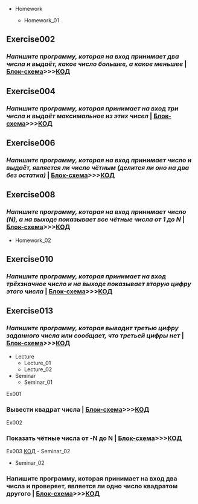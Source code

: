 - Homework

  - Homework_01

## **Exercise002**

### _Напишите программу, которая на вход принимает два числа и выдаёт, какое число большее, а какое меньшее_ | [Блок-схема](Homework/Homework_01/Exercise002/diagram002.drawio.png)>>>[КОД](Homework/Homework_01/Exercise002/Program.cs)

## **Exercise004**

### _Напишите программу, которая принимает на вход три числа и выдаёт максимальное из этих чисел_ | [Блок-схема](Homework/Homework_01/Exercise004/diagram004.drawio.png)>>>[КОД](Homework/Homework_01/Exercise004/Program.cs)

## **Exercise006**

### _Напишите программу, которая на вход принимает число и выдаёт, является ли число чётным (делится ли оно на два без остатка)_ | [Блок-схема](Homework/Homework_01/Exercise006/diagram006.drawio.png)>>>[КОД](Homework/Homework_01/Exercise006/Program.cs)

## **Exercise008**

### _Напишите программу, которая на вход принимает число (N), а на выходе показывает все чётные числа от 1 до N_ | [Блок-схема](Homework/Homework_01/Exercise008/diagram008.drawio.png)>>>[КОД](Homework/Homework_01/Exercise008/Program.cs)

- Homework_02

## **Exercise010**

### _Напишите программу, которая принимает на вход трёхзначное число и на выходе показывает **вторую цифру** этого числа_ | [Блок-схема](Homework/Homework_02/Exercise010/diagram010.drawio.png)>>>[КОД](Homework/Homework_02/Exercise010/Program.cs)

## **Exercise013**

### _Напишите программу, которая выводит третью цифру заданного числа или сообщает, что третьей цифры нет_ | [Блок-схема](Homework/Homework_02/Exercise013/diagram013.drawio.png)>>>[КОД](Homework/Homework_02/Exercise013/Program.cs)

- Lecture
  - Lecture_01
  - Lecture_02
- Seminar
  - Seminar_01

Ex001

### Вывести квадрат числа | [Блок-схема](Seminar/Seminar_01/Ex001/diagram.drawio.png)>>>[КОД](Seminar/Seminar_01/Ex001/Program.cs)

Ex002

### Показать чётные числа от -N до N | [Блок-схема](Seminar/Seminar_01/Ex002/diagram.drawio.png)>>>[КОД](Seminar/Seminar_01/Ex002/Program.cs)

Ex003 [КОД](Seminar/Seminar_01/Ex003/Program.cs) - Seminar_02

- Seminar_02

### Напишите программу, которая принимает на вход два числа и проверяет, является ли одно число квадратом другого | [Блок-схема](Seminar/Seminar_02/diagram.drawio.png)>>>[КОД](Seminar/Seminar_02/Program.cs)
